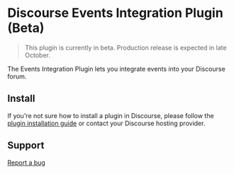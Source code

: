 # Discourse Events Integration Plugin (Beta)

> This plugin is currently in beta. Production release is expected in late October.

The Events Integration Plugin lets you integrate events into your Discourse forum.

## Install

If you're not sure how to install a plugin in Discourse, please follow the [plugin installation guide](https://meta.discourse.org/t/install-a-plugin/19157) or contact your Discourse hosting provider.

## Support

[Report a bug](https://discourse.pluginmanager.org/w/bug-report)
